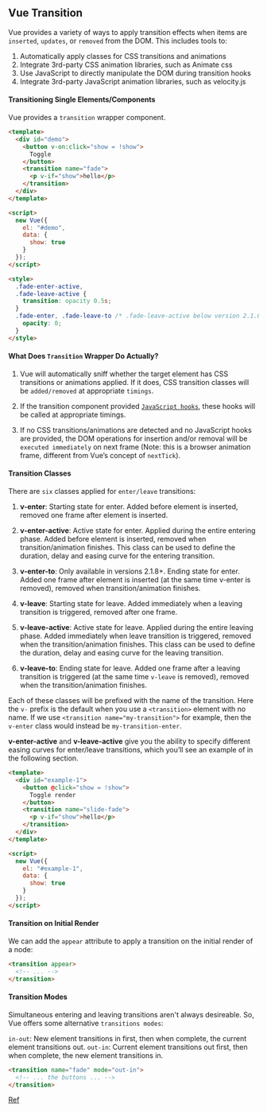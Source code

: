 ## Vue Transition

Vue provides a variety of ways to apply transition effects when items are `inserted`, `updates`, or `removed` from the DOM. This includes tools to:

1. Automatically apply classes for CSS transitions and animations
2. Integrate 3rd-party CSS animation libraries, such as Animate css
3. Use JavaScript to directly manipulate the DOM during transition hooks
4. Integrate 3rd-party JavaScript animation libraries, such as velocity.js

#### Transitioning Single Elements/Components

Vue provides a `transition` wrapper component.

```html
<template>
  <div id="demo">
    <button v-on:click="show = !show">
      Toggle
    </button>
    <transition name="fade">
      <p v-if="show">hello</p>
    </transition>
  </div>
</template>

<script>
  new Vue({
    el: "#demo",
    data: {
      show: true
    }
  });
</script>

<style>
  .fade-enter-active,
  .fade-leave-active {
    transition: opacity 0.5s;
  }
  .fade-enter, .fade-leave-to /* .fade-leave-active below version 2.1.8 */ {
    opacity: 0;
  }
</style>
```

#### What Does `Transition` Wrapper Do Actually?

1. Vue will automatically sniff whether the target element has CSS transitions or animations applied. If it does, CSS transition classes will be `added/removed` at appropriate `timings`.

2. If the transition component provided [`JavaScript hooks`](https://vuejs.org/v2/guide/transitions.html#JavaScript-Hooks), these hooks will be called at appropriate timings.

3. If no CSS transitions/animations are detected and no JavaScript hooks are provided, the DOM operations for insertion and/or removal will be `executed immediately` on next frame (Note: this is a browser animation frame, different from Vue’s concept of `nextTick`).

#### Transition Classes

There are `six` classes applied for `enter/leave` transitions:

1. **v-enter**: Starting state for enter. Added before element is inserted, removed one frame after element is inserted.

2. **v-enter-active**: Active state for enter. Applied during the entire entering phase. Added before element is inserted, removed when transition/animation finishes. This class can be used to define the duration, delay and easing curve for the entering transition.

3. **v-enter-to**: Only available in versions 2.1.8+. Ending state for enter. Added one frame after element is inserted (at the same time v-enter is removed), removed when transition/animation finishes.

4. **v-leave**: Starting state for leave. Added immediately when a leaving transition is triggered, removed after one frame.

5. **v-leave-active**: Active state for leave. Applied during the entire leaving phase. Added immediately when leave transition is triggered, removed when the transition/animation finishes. This class can be used to define the duration, delay and easing curve for the leaving transition.

6. **v-leave-to**: Ending state for leave. Added one frame after a leaving transition is triggered (at the same time `v-leave` is removed), removed when the transition/animation finishes.

Each of these classes will be prefixed with the name of the transition. Here the `v-` prefix is the default when you use a `<transition>` element with no name. If we use `<transition name="my-transition">` for example, then the `v-enter` class would instead be `my-transition-enter`.

**v-enter-active** and **v-leave-active** give you the ability to specify different easing curves for enter/leave transitions, which you’ll see an example of in the following section.

```html
<template>
  <div id="example-1">
    <button @click="show = !show">
      Toggle render
    </button>
    <transition name="slide-fade">
      <p v-if="show">hello</p>
    </transition>
  </div>
</template>

<script>
  new Vue({
    el: "#example-1",
    data: {
      show: true
    }
  });
</script>
```

<style>
/* Enter and leave animations can use different */
/* durations and timing functions.              */
.slide-fade-enter-active {
  transition: all .3s ease;
}
.slide-fade-leave-active {
  transition: all .8s cubic-bezier(1.0, 0.5, 0.8, 1.0);
}
.slide-fade-enter, .slide-fade-leave-to
/* .slide-fade-leave-active below version 2.1.8 */ {
  transform: translateX(10px);
  opacity: 0;
}
</style>

#### Transition on Initial Render

We can add the `appear` attribute to apply a transition on the initial render of a node:

```html
<transition appear>
  <!-- ... -->
</transition>
```

#### Transition Modes

Simultaneous entering and leaving transitions aren't always desireable. So, Vue offers some alternative `transitions modes`:

`in-out`: New element transitions in first, then when complete, the current element transitions out.
`out-in`: Current element transitions out first, then when complete, the new element transitions in.

```html
<transition name="fade" mode="out-in">
  <!-- ... the buttons ... -->
</transition>

```


[Ref](https://vuejs.org/v2/guide/transitions.html#Transition-Modes)
